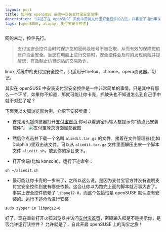```yaml
---
layout: post
title: 如何在 openSUSE 系统中安装支付宝安全控件
description: "描述了在 openSUSE 系统中安装支付宝安全控件的方法，并着重了指出事关成败的关键步骤。"
tags: [openSUSE, alipay, 支付宝安全控件]
---
```


网购未动，控件先行。

>支付宝安全控件会时时保护您的密码及账号不被窃取，从而有效的保障您的账户资金安全。当您在电脑上进行交易时，安全控件会及时的发现风险并提醒您，有效制止仿冒网站的交易欺诈。

linux 系统中的支付宝安全控件，只适用于firefox，chrome，opera浏览器，切记。

其实在 openSUSE 中安装支付宝安全控件是一件非常简单的事情，只是其中有那么一个环节，如果你不知道，那就可能让你卡壳，抓破头也不知道怎么到自己手中就不对劲了呢？

下面我以火狐浏览器为例，介绍下安装步骤：

- 首先用火狐浏览器打开[支付宝首页](https://www.alipay.com/),你可以看到密码输入框提示你“请点此安装控件”。
![支付宝登录页面局部截图](http://suselinks-us.qiniudn.com/alipay-login-page-snapshot.png)

- 然后你点击并下载一个名叫 `aliedit.tar.gz` 的文件，接着在文件管理器(比如 Dolphin )里双击该文件，可以从 `aliedit.tar.gz` 文件里面解压出来一个脚本文件 `aliedit.sh`，放到你的家目录下。
- 打开终端(比如 konsole)，运行下述命令：
```shell
sh ~/aliedit.sh
```

- 最可能让你卡壳的一步来了，之所以这么说，是因为支付宝官方并没有说明支付宝安全控件到底有哪些依赖。这会让你以为跑完上面的脚本就万事大吉了。事实上安全控件依赖了 `libpng12-0`，而这个包恰恰是 openSUSE 默认没有安装的。运行下述命令进行安装：
```shell
sudo zypper in libpng12-0
```

好了，现在重新打开火狐浏览器并访问[支付宝首页](https://www.alipay.com/)，密码输入框是不是提示你，是否允许运行该控件？ 允许就是了，自此开启 openSUSE 上的淘宝之旅！




